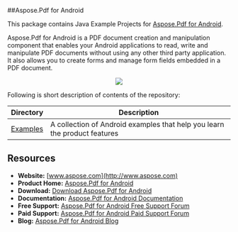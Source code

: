 ##Aspose.Pdf for Android

This package contains Java Example Projects for [Aspose.Pdf for Android](http://www.aspose.com/android/pdf-component.aspx).

Aspose.Pdf for Android is a PDF document creation and manipulation component that enables your Android applications to read, write and manipulate PDF documents without using any other third party application. It also allows you to create forms and manage form fields embedded in a PDF document.

<p align="center">
  <a title="Download complete Aspose.Pdf for Android source code" href="https://github.com/asposepdf/Aspose_Pdf_Android/archive/master.zip">
    <img src="http://i.imgur.com/hwNhrGZ.png" />
  </a>
</p>

Following is short description of contents of the repository:

Directory  | Description
---------- | -----------
[Examples](Examples)  | A collection of Android examples that help you learn the product features

## Resources

+ **Website:** [www.aspose.com](http://www.aspose.com)
+ **Product Home:** [Aspose.Pdf for Android](http://www.aspose.com/android/pdf-component.aspx)
+ **Download:** [Download Aspose.Pdf for Android](https://downloads.aspose.com/pdf/androidjava)
+ **Documentation:** [Aspose.Pdf for Android Documentation](https://docs.aspose.com/display/pdfandroid/Home)
+ **Free Support:** [Aspose.Pdf for Android Free Support Forum](https://forum.aspose.com/c/pdf)
+ **Paid Support:** [Aspose.Pdf for Android Paid Support Forum](https://helpdesk.aspose.com/)
+ **Blog:** [Aspose.Pdf for Android Blog](https://blog.aspose.com/category/aspose-products/aspose-pdf-product-family/)
